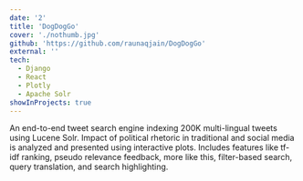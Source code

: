 ```yaml
---
date: '2'
title: 'DogDogGo'
cover: './nothumb.jpg'
github: 'https://github.com/raunaqjain/DogDogGo'
external: ''
tech:
  - Django
  - React
  - Plotly
  - Apache Solr
showInProjects: true
---
```


An end-to-end tweet search engine indexing 200K multi-lingual tweets using Lucene Solr. Impact of political rhetoric in traditional and social media is analyzed and presented using interactive plots. Includes features like tf-idf ranking, pseudo relevance feedback, more like this, filter-based search, query translation, and search highlighting.
